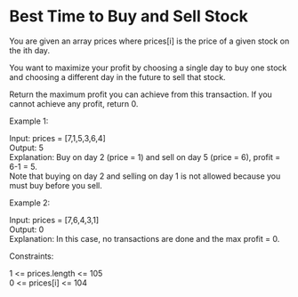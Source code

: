 # Best Time to Buy and Sell Stock

You are given an array prices where prices[i] is the price of a given stock on the ith day.

You want to maximize your profit by choosing a single day to buy one stock and choosing a different day in the future to sell that stock.

Return the maximum profit you can achieve from this transaction. If you cannot achieve any profit, return 0.

 

Example 1:

Input: prices = [7,1,5,3,6,4]\
Output: 5\
Explanation: Buy on day 2 (price = 1) and sell on day 5 (price = 6), profit = 6-1 = 5.\
Note that buying on day 2 and selling on day 1 is not allowed because you must buy before you sell.

Example 2:

Input: prices = [7,6,4,3,1]\
Output: 0\
Explanation: In this case, no transactions are done and the max profit = 0.
 

Constraints:

1 <= prices.length <= 105\
0 <= prices[i] <= 104